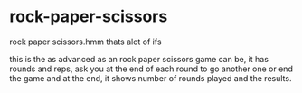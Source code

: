 # rock-paper-scissors
 rock paper scissors.hmm thats alot of ifs

this is the as advanced as an rock paper scissors game can be, it has rounds and reps, ask you at the end of each round to go another one or end the game and at the end, it shows number of rounds played and the results. 
